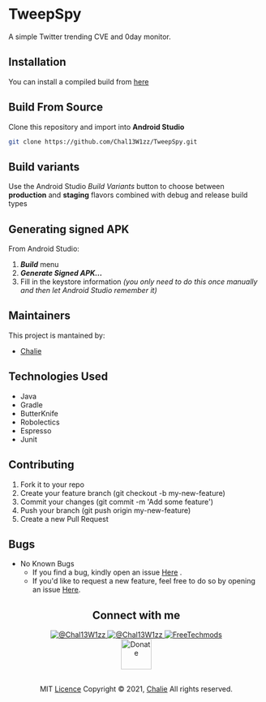 # TweepSpy
A simple Twitter trending CVE and 0day monitor.

## Installation
You can install a compiled build from <a href="https://github.com/Chal13W1zz/TweepSpy/releases"> here</a>

## Build From Source
Clone this repository and import into **Android Studio**
```bash
git clone https://github.com/Chal13W1zz/TweepSpy.git
```


## Build variants
Use the Android Studio *Build Variants* button to choose between **production** and **staging** flavors combined with debug and release build types


## Generating signed APK
From Android Studio:
1. ***Build*** menu
2. ***Generate Signed APK...***
3. Fill in the keystore information *(you only need to do this once manually and then let Android Studio remember it)*

## Maintainers
This project is mantained by:
* [Chalie](http://github.com/Chal13W1zz)

## Technologies Used
- Java
- Gradle
- ButterKnife
- Robolectics
- Espresso
- Junit


## Contributing

1. Fork it to your repo
2. Create your feature branch (git checkout -b my-new-feature)
3. Commit your changes (git commit -m 'Add some feature')
4. Push your branch (git push origin my-new-feature)
5. Create a new Pull Request


## Bugs
- No Known Bugs
  - If you find a bug, kindly open an issue <a href="https://github.com/Chal13W1zz/TweepSpy/issues/new">Here</a> .
  - If you'd like to request a new feature, feel free to do so by opening an issue <a href="https://github.com/Chal13W1zz/TweepSpy/issues/new">Here</a>.


 <h2 align="center">  Connect with me </h2>

<p align="center"> 
<a href="https://twitter.com/Chal13W1zz" target="blank"><img src="https://img.shields.io/twitter/follow/Chal13W1zz?logo=twitter&style=social" alt="@Chal13W1zz"/>
<a href="https://t.me/Chal13W1zz" target="blank"><img src="https://img.shields.io/badge/%40Chal13W1zz-Telegram-blue" alt="@Chal13W1zz" />
<a href="https://www.youtube.com/channel/UCYtzy_RI9Bp8CWgNZzTPUmA?sub_confirmation=1" target="blank"><img src="https://img.shields.io/youtube/channel/views/UCYtzy_RI9Bp8CWgNZzTPUmA?label=FreeTechMods&style=social" alt="FreeTechmods" />
    <br/>
     <a target="blank" href="https://www.paypal.com/donate?hosted_button_id=PJSAAEHCKWV5G"><img  align="center" alt="Donate" width="60px"
     src="https://ionicabizau.github.io/badges/paypal.svg" /></a>
</p>



##
  <p align="center">MIT <a href="https://github.com/Chal13W1zz/TweepSpy/blob/main/LICENSE">Licence</a>
Copyright © 2021, <a href="https://github.com/Chal13W1zz">Chalie</a>
All rights reserved.</p>
